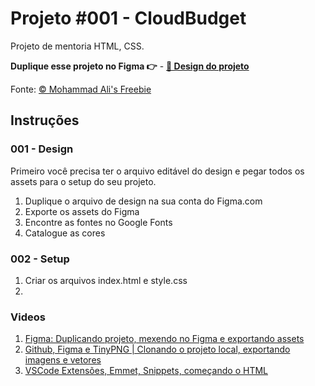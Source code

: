 # Projeto #001 - CloudBudget
Projeto de mentoria HTML, CSS.

**Duplique esse projeto no Figma 👉** - [**🔗 Design do projeto**](https://www.figma.com/file/w7EJICBzH8sZ08Zn9btj2E/Project-001-CloudBudget?node-id=1%3A2)

Fonte:
[© Mohammad Ali's Freebie](https://dribbble.com/shots/8449132-CloudBudget-Business-Landing-Page-Figma-Freebie)

## Instruções

### 001 - Design
Primeiro você precisa ter o arquivo editável do design e pegar todos os assets para o setup do seu projeto.
1. Duplique o arquivo de design na sua conta do Figma.com
2. Exporte os assets do Figma
3. Encontre as fontes no Google Fonts
4. Catalogue as cores

### 002 - Setup
1. Criar os arquivos index.html e style.css
2. 

### Videos
1. [Figma: Duplicando projeto, mexendo no Figma e exportando assets](https://www.loom.com/share/c5f152b3a2e249f19147052c894e91a8)
2. [Github, Figma e TinyPNG | Clonando o projeto local, exportando imagens e vetores](https://www.loom.com/share/65f50ea4400941b9af7dd1c9c3ffb5af)
3. [VSCode Extensões, Emmet, Snippets, começando o HTML](https://www.loom.com/share/eda0e0e79ec74fdfbc79d30ecfa54d65)